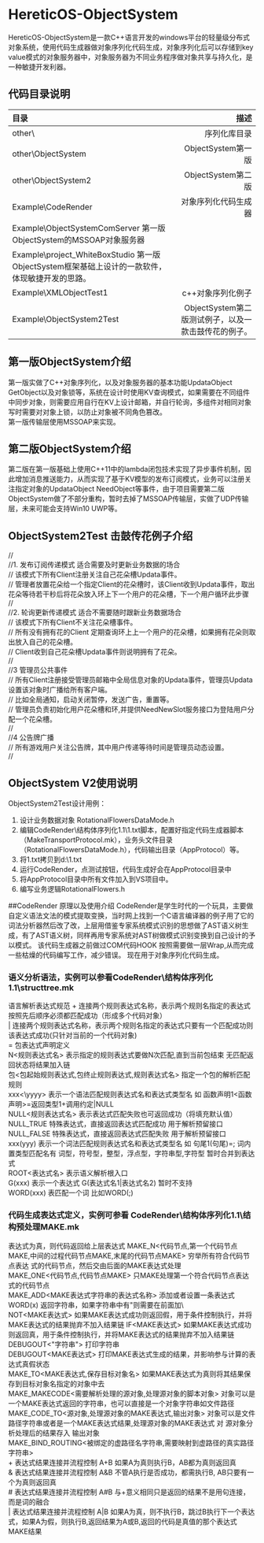 # HereticOS-ObjectSystem

HereticOS-ObjectSystem是一款C++语言开发的windows平台的轻量级分布式对象系统，使用代码生成器做对象序列化代码生成，对象序列化后可以存储到key value模式的对象服务器中，对象服务器为不同业务程序做对象共享与持久化，是一种敏捷开发利器。  
  
## 代码目录说明 
|  目录    |  描述    |  
| :-------- | --------:|  
|other\    | 序列化库目录  |  
|other\ObjectSystem      |          ObjectSystem第一版   |  
|other\ObjectSystem2     |          ObjectSystem第二版  |  
|Example\CodeRender            |    对象序列化代码生成器  |  
|Example\ObjectSystemComServer     第一版ObjectSystem的MSSOAP对象服务器  |  
|Example\project_WhiteBoxStudio    第一版ObjectSystem框架基础上设计的一款软件，体现敏捷开发的思路。|    
|Example\XMLObjectTest1        |    c++对象序列化例子  |  
|Example\ObjectSystem2Test     |    ObjectSystem第二版测试例子，以及一款击鼓传花的例子。  |  
    
    
## 第一版ObjectSystem介绍  
  
第一版实做了C++对象序列化，以及对象服务器的基本功能UpdataObject GetObject以及对象锁等，系统在设计时使用KV查询模式，如果需要在不同组件中同步对象，则需要应用自行在KV上设计邮箱，并自行轮询，多组件对相同对象写时需要对对象上锁，以防止对象被不同角色篡改。  
第一版传输层使用MSSOAP来实现。  

## 第二版ObjectSystem介绍  
第二版在第一版基础上使用C++11中的lambda闭包技术实现了异步事件机制，因此增加消息推送能力，从而实现了基于KV模型的发布订阅模式，业务可以注册关注指定对象的UpdataObject NeedObject等事件，由于项目需要第二版ObjectSystem做了不部分重构，暂时去掉了MSSOAP传输层，实做了UDP传输层，未来可能会支持Win10 UWP等。  
  
## ObjectSystem2Test 击鼓传花例子介绍  
  
//  
//1. 发布订阅传递模式  适合需要及时更新业务数据的场合  
//   该模式下所有Client注册关注自己花朵槽Updata事件。  
//	  管理者放置花朵给一个指定Client的花朵槽时，该Client收到Updata事件，取出花朵等待若干秒后将花朵放入环上下一个用户的花朵槽，下一个用户循环此步骤  
//  
//2. 轮询更新传递模式  适合不需要随时跟新业务数据场合  
//   该模式下所有Client不关注花朵槽事件。  
//   所有没有拥有花的Client 定期查询环上上一个用户的花朵槽，如果拥有花朵则取出放入自己的花朵槽。  
//   Client收到自己花朵槽Updata事件则说明拥有了花朵。  
//  
//3  管理员公共事件  
//   所有Client注册接受管理员邮箱中全局信息对象的Updata事件，管理员Updata设置该对象时广播给所有客户端。  
//   比如全局通知，启动关闭暂停，发送广告，重置等。  
//   管理员负责初始化用户花朵槽和环,并提供NeedNewSlot服务接口为登陆用户分配一个花朵槽。  
//  
//4	 公告牌广播  
//   所有游戏用户关注公告牌，其中用户传递等待时间是管理员动态设置。  
//  

## ObjectSystem V2使用说明  
ObjectSystem2Test设计用例：  
1. 设计业务数据对象 RotationalFlowersDataMode.h  
2. 编辑CodeRender\结构体序列化1.1\1.txt脚本，配置好指定代码生成器脚本（MakeTransportProtocol.mk），业务头文件目录（RotationalFlowersDataMode.h），代码输出目录（AppProtocol）等。  
3. 将1.txt拷贝到d:\1.txt  
4. 运行CodeRender，点测试按钮，代码生成好会在AppProtocol目录中 
5. 将AppProtocol目录中所有文件加入到VS项目中。  
6. 编写业务逻辑RotationalFlowers.h  


##CodeRender 原理以及使用介绍
CodeRender是学生时代的一个玩具，主要做自定义语法文法的模式提取变换，当时网上找到一个C语言编译器的例子用了它的词法分析器然后改了改，上层用借鉴专家系统模式识别的思想做了AST语义树生成，有了AST语义树，同样再用专家系统对AST树做模式识别变换到自己设计的予以模式。
该代码生成器之前做过COM代码HOOK 按照需要做一层Wrap,从而完成一些枯燥的代码编写工作，减少错误。
现在用于对象序列化代码生成。

### 语义分析语法，实例可以参看CodeRender\结构体序列化1.1\structtree.mk

语言解析表达式规范
\+  连接两个规则表达式名称，表示两个规则名指定的表达式按照先后顺序必须都匹配成功（形成多个代码对象）  
|	 连接两个规则表达式名称，表示两个规则名指定的表达式只要有一个匹配成功则该表达式成功(只针对当前的一个代码对象)  
=  包表达式声明定义  
N<规则表达式名> 表示指定的规则表达式要做N次匹配,直到当前包结束 无匹配返回状态将结果加入链  
包<包起始规则表达式,包终止规则表达式,规则表达式名> 指定一个包的解析匹配规则  
xxx<\yyyy>	表示一个语法匹配规则表达式名和表达式类型名 如 函数声明1<函数声明>=返回类型1+调用约定|NULL  
NULL<规则表达式名> 表示表达式匹配失败也可返回成功（将填充默认值）  
NULL_TRUE 特殊表达式，直接返回表达式匹配成功 用于解析预留接口  
NULL_FALSE 特殊表达式，直接返回表达式匹配失败 用于解析预留接口  
xxx(yyy)	表示一个词法匹配规则表达式名和表达式类型名 如 句尾1(句尾)=; 词内置类型匹配名有 词型，符号型，整型，浮点型，字符串型,字符型 暂时合并到表达式  
ROOT<表达式名> 表示语义解析根入口  
G(xxx)	表示一个表达式 G(表达式名1|表达式名2)	暂时不支持  
WORD(xxx)	表匹配一个词 比如WORD(;)  
 

### 代码生成表达式定义，实例可参看 CodeRender\结构体序列化1.1\结构预处理MAKE.mk

表达式为真，则代码返回给上层表达式
MAKE_N<代码节点,第一个代码节点MAKE,中间的过程代码节点MAKE,末尾的代码节点MAKE> 穷举所有符合代码节点表达   式的代码节点，然后交由后面的MAKE表达式处理   
MAKE_ONE<代码节点,代码节点MAKE> 只MAKE处理第一个符合代码节点表达式的代码节点   
MAKE_ADD<MAKE表达式字符串的表达式名称>	添加或者设置一条表达式  
WORD(x) 返回字符串，如果字符串中有"则需要在前面加\  
NOT<MAKE表达式> 如果MAKE表达式成功则返回假，用于条件控制执行，并将MAKE表达式的结果抛弃不加入结果链
IF<MAKE表达式> 如果MAKE表达式成功则返回真，用于条件控制执行，并将MAKE表达式的结果抛弃不加入结果链
DEBUGOUT<"字符串">	打印字符串  
DEBUGOUT<MAKE表达式> 打印MAKE表达式生成的结果，并影响参与计算的表达式真假状态  
MAKE_TO<MAKE表达式,保存目标对象名> 如果MAKE表达式为真则将其结果保存到目标对象名指定的对象中去  
MAKE_MAKECODE<需要解析处理的源对象,处理源对象的脚本对象>  对象可以是一个MAKE表达式返回的字符串，也可以直接是一个对象字符串如文件路径  
MAKE_CODE_TO<源对象,处理源对象的MAKE表达式,输出对象> 对象可以是文件路径字符串或者是一个MAKE表达式结果,处理源对象的MAKE表达式 对 源对象分析处理后的结果存入 输出对象  
MAKE_BIND_ROUTING<被绑定的虚路径名字符串,需要映射到虚路径的真实路径字符串>  
\+  表达式结果连接并流程控制 A+B 如果A为真则执行B，AB都为真则返回真  
&  表达式结果连接并流程控制 A&B 不管A执行是否成功，都需执行B, AB只要有一个为真则返回真  
\#  表达式结果连接并流程控制 A#B 与+意义相同只是返回的结果不是用句连接，而是词的融合  
|  表达式结果连接并流程控制 A|B	如果A为真，则不执行B，跳过B执行下一个表达式，如果A为假，则执行B,返回结果为A或B,返回的代码是真值的那个表达式MAKE结果  
